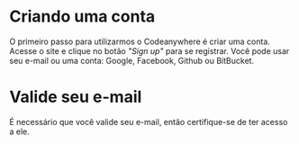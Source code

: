 # Criando uma conta

O primeiro passo para utilizarmos o Codeanywhere é criar uma conta. Acesse o site e clique no botão *"Sign up"* para se registrar. Você pode usar seu e-mail ou uma conta: Google, Facebook, Github ou BitBucket.

# Valide seu e-mail

É necessário que você valide seu e-mail, então certifique-se de ter acesso a ele.
